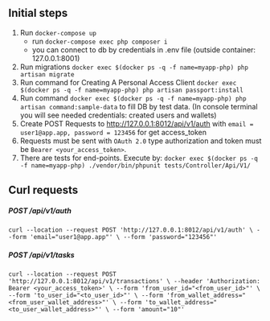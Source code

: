 ## Initial steps

1. Run `docker-compose up`
    - run `docker-compose exec php composer i`
    - you can connect to db by credentials in .env file (outside container: 127.0.0.1:8001)
2. Run migrations `docker exec $(docker ps -q -f name=myapp-php) php artisan migrate`
3. Run command for Creating A Personal Access Client `docker exec $(docker ps -q -f name=myapp-php) php artisan passport:install`
4. Run command `docker exec $(docker ps -q -f name=myapp-php) php artisan command:sample-data` to fill DB by test data.
    (In console terminal you will see needed credentials: created users and wallets)
5. Create POST Requests to http://127.0.0.1:8012/api/v1/auth with `email = user1@app.app, password = 123456` for get access_token
6. Requests must be sent with `OAuth 2.0` type authorization and token must be `Bearer <your_access_token>`.
7. There are tests for end-points. Execute by: `docker exec $(docker ps -q -f name=myapp-php) ./vendor/bin/phpunit tests/Controller/Api/V1/`

## Curl requests
##### POST /api/v1/auth
`curl --location --request POST 'http://127.0.0.1:8012/api/v1/auth' \
--form 'email="user1@app.app"' \
--form 'password="123456"'`

##### POST /api/v1/tasks
`curl --location --request POST 'http://127.0.0.1:8012/api/v1/transactions' \
--header 'Authorization: Bearer <your_access_token>' \
--form 'from_user_id="<from_user_id>"' \
--form 'to_user_id="<to_user_id>"' \
--form 'from_wallet_address="<from_user_wallet_address>"' \
--form 'to_wallet_address="<to_user_wallet_address>"' \
--form 'amount="10"'`
